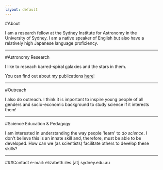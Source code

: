 ```yaml
---
layout: default
---
```


#About

I am a research fellow at the Sydney Institute for Astronomy in the University of Sydney.
I am a native speaker of English but also have a relatively high Japanese language proficiency.  


* * *

#Astronomy Research

I like to reseach barred-spiral galaxies and the stars in them.

You can find out about my publications [here](./reference-list.html)!

* * *

#Outreach

I also do outreach. I think it is important to inspire young people of all genders and socio-economic background to study science if it interests them!

* * *

#Science Education & Pedagogy

I am interested in understanding the way people 'learn' to *do science*. I don't believe this is an innate skill and, therefore, must be able to be developed. 
How can we (as scientists) facilitate others to develop these skills?  

* * *

###Contact
e-mail: elizabeth.iles [at] sydney.edu.au


